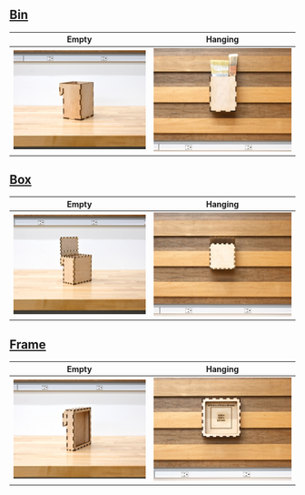 ## [Bin](./Bin.svg)
Empty | Hanging
--- | ---
![Bin Empty](../../img/Empty/Base_Shapes/Bin_E.jpg)|![Bin Hanging](../../img/Hung/Base_Shapes/Bin_H.jpg)  

## [Box](./Box.svg)
Empty | Hanging
--- | ---
![Box Empty](../../img/Empty/Base_Shapes/Box_Open_E.jpg)|![Box Hanging](../../img/Hung/Base_Shapes/Box_Open_H.jpg)  

## [Frame](./Frame_Base.svg)
Empty | Hanging
--- | ---
![Frame Empty](../../img/Empty/Base_Shapes/Frame_Base_E.jpg)|![Frame Hanging](../../img/Hung/Base_Shapes/Frame_Base_H.jpg)